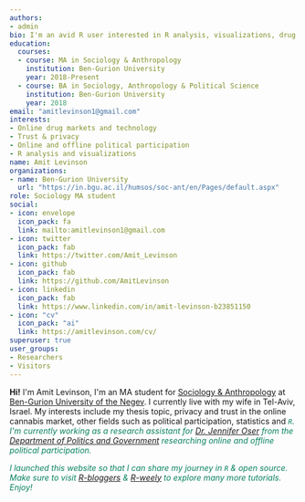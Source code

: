 ```yaml
---
authors:
- admin
bio: I'm an avid R user interested in R analysis, visualizations, drug markets and political participation.
education:
  courses:
  - course: MA in Sociology & Anthropology
    institution: Ben-Gurion University
    year: 2018-Present
  - course: BA in Sociology, Anthropology & Political Science
    institution: Ben-Gurion University
    year: 2018
email: "amitlevinson1@gmail.com"
interests:
- Online drug markets and technology
- Trust & privacy
- Online and offline political participation
- R analysis and visualizations
name: Amit Levinson
organizations:
- name: Ben-Gurion University
  url: "https://in.bgu.ac.il/humsos/soc-ant/en/Pages/default.aspx"
role: Sociology MA student
social:
- icon: envelope
  icon_pack: fa
  link: mailto:amitlevinson1@gmail.com
- icon: twitter
  icon_pack: fab
  link: https://twitter.com/Amit_Levinson
- icon: github
  icon_pack: fab
  link: https://github.com/AmitLevinson
- icon: linkedin
  icon_pack: fab
  link: https://www.linkedin.com/in/amit-levinson-b23851150
- icon: "cv"
  icon_pack: "ai"
  link: https://amitlevinson.com/cv/
superuser: true
user_groups:
- Researchers
- Visitors
---
```


**Hi!** I'm Amit Levinson, I'm an MA student for [Sociology & Anthropology](https://in.bgu.ac.il/humsos/soc-ant/en/Pages/default.aspx) at [Ben-Gurion University of the Negev](https://in.bgu.ac.il/en/Pages/default.aspx). I currently live with my wife in Tel-Aviv, Israel. My interests include my thesis topic, privacy and trust in the online cannabis market, other fields such as political participation, statistics and <i class="fab fa-r-project" style="color: #06805E">`R`. I'm currently working as a research assistant for [Dr. Jennifer Oser](https://www.jenniferoser.com/) from the [Department of Politics and Government](https://in.bgu.ac.il/en/humsos/politics/Pages/default.aspx) researching online and offline political participation.

I launched this website so that I can share my journey in `R` & open source. Make sure to visit [R-bloggers](https://www.r-bloggers.com/) & [R-weely](https://rweekly.org/) to explore many more  tutorials. Enjoy!
